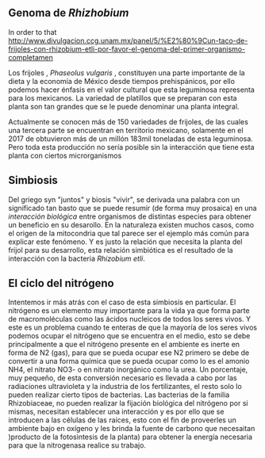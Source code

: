 ## Genoma de *Rhizhobium*
In order to that http://www.divulgacion.ccg.unam.mx/panel/5/%E2%80%9Cun-taco-de-frijoles-con-rhizobium-etli-por-favor-el-genoma-del-primer-organismo-completamen

Los frijoles , *Phaseolus vulgaris* , constituyen una parte importante de la dieta y la economía de México desde tiempos prehispánicos, por ello podemos hacer énfasis en el valor cultural que esta leguminosa representa para los mexicanos.
La variedad de platillos que se preparan con esta planta son tan grandes que se le puede denominar una planta integral.

Actualmente se conocen más de 150 variedades de frijoles, de las cuales una tercera parte se encuentran en territorio mexicano, solamente en el 2017 de obtuvieron más de un millón 183mil toneladas de esta leguminosa. Pero toda esta producción no sería posible sin la interacción que tiene esta planta con ciertos microrganismos

## Simbiosis
Del griego syn "juntos" y biosis "vivir", se derivada una palabra con un significado tan basto que se puede resumir (de forma muy prosaica) en una *interacción biológica* entre organismos de distintas especies para obtener un beneficio en su desarollo. En la naturaleza existen muchos casos, como el origen de la mitocondria que tal parece ser el ejemplo más común para explicar este fenómeno. Y es justo la relación que necesita la planta del frijol para su desarrollo, esta relación simbiótica es el resultado de la interacción con la bacteria *Rhizobium etli*.

## El ciclo del nitrógeno
Intentemos ir más atrás con el caso de esta simbiosis en particular.
El nitrógeno es un elemento muy importante para la vida ya que forma parte de macromoléculas como las ácidos nucleicos de todos los seres vivos.
Y este es un problema cuando te enteras de que la mayoría de los seres vivos podemos ocupar el nitrógeno que se encuentra en el medio, esto se debe principalmente a que el nitrógeno presente en el ambiente es inerte en forma de N2 (gas), para que se pueda ocupar ese N2 primero se debe de convertir a una forma química que se pueda ocupar como lo es el amonio NH4, el nitrato NO3- o en nitrato inorgánico como la urea. Un porcentaje, muy pequeño, de esta conversión necesario es llevada a cabo por las radiaciones ultravioleta y la industria de los fertilizantes, el resto solo lo pueden realizar cierto tipos de bacterias.
Las bacterias de la familia Rhizobiaceae, no pueden realizar la fijación biológica del nitrógeno por si mismas, necesitan establecer una interacción y es por ello que se introducen a las células de las raíces, esto con el fin de proveerles un ambiente bajo en oxígeno y les brinda la fuente de carbono que necesaitan )producto de la fotosìntesis de la planta) para obtener la energía necesaria para que la nitrogenasa realice su trabajo.


